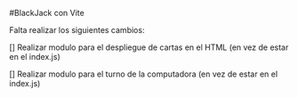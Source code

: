 #BlackJack con Vite

Falta realizar los siguientes cambios:

[] Realizar modulo para el despliegue de cartas en el HTML (en vez de estar en el index.js)

[] Realizar modulo para el turno de la computadora (en vez de estar en el index.js)

